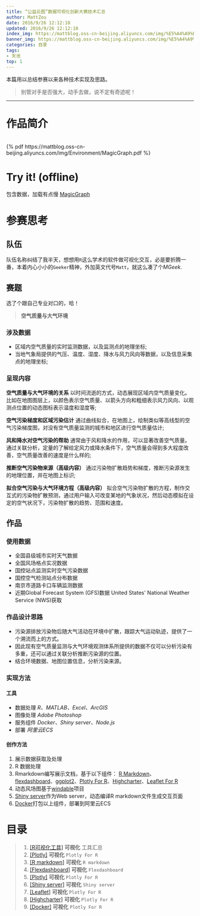 ```yaml
---
title: “公益云图”数据可视化创新大赛技术汇总
author: MattZou
date: 2016/9/26 12:12:10 
updated: 2016/9/26 12:12:10 
index_img: https://mattblog.oss-cn-beijing.aliyuncs.com/img/%E5%A4%A9%E6%B1%A0.JPG/bg
banner_img: https://mattblog.oss-cn-beijing.aliyuncs.com/img/%E5%A4%A9%E6%B1%A0.JPG/bg
categories: 目录
tags: 
- 天池
top: 1
---
```

本篇用以总结参赛以来各种技术实现及思路。

> 别管对手是否强大，动手去做，说不定有奇迹呢！

<!-- more -->

----------
# 作品简介

<br>
{% pdf https://mattblog.oss-cn-beijing.aliyuncs.com/img/Environment/MagicGraph.pdf %}
<br>

# Try it! (offline)
包含数据，加载有点慢
[MagicGraph](http://mattzou.com/MG/)

# 参赛思考
## 队伍
队伍名称纠结了我半天，想想用`R`这么学术的软件做可视化交互，必是要折腾一番，本着内心小小的`Geeker`精神，外加英文代号`Matt`，就这么凑了个*MGeek*.

## 赛题 
选了个跟自己专业对口的，哈！

>**空气质量与大气环境**

### 涉及数据
- 区域内空气质量的实时监测数据，以及监测点的地理坐标;
- 当地气象局提供的气压、温度、湿度、降水与风力风向等数据，以及信息采集点的地理坐标;

### 呈现内容
**空气质量与大气环境的关系**
    以时间流逝的方式，动态展现区域内空气质量变化。比如在地图图层上，以颜色表示空气质量、以箭头方向和粗细表示风力风向、以观测点位置的动态图标表示温度和湿度等;
    
**空气污染梯度和区域污染估计**
    通过曲线拟合，在地图上，绘制类似等高线型的空气污染梯度图，对没有空气质量监测的城市和地区进行空气质量估计;

**风和降水对空气污染的帮助**
    通常由于风和降水的作用，可以显著改善空气质量。通过关联分析，定量的了解给定风力或降水条件下，空气质量会得到多大程度改善，空气质量改善的速度是什么样的;

**推断空气污染物来源（高级内容）**
    通过污染物扩散趋势和梯度，推断污染源发生的地理位置，并在地图上标识;

**拟合空气污染与大气环境方程（高级内容）**
    拟合空气污染物扩散的方程，制作交互式的污染物扩散预测，通过用户输入可改变某地的气象状况，然后动态模拟在设定的空气状况下，污染物扩散的趋势、范围和速度。

## 作品
### 使用数据
- 全国县级城市实时天气数据
- 全国风场格点实况数据
- 国控站点监测实时空气污染数据
- 国控空气检测站点分布数据
- 南京市道路卡口车辆监测数据
- 近期Global Forecast System (GFS)数据 United States' National Weather Service (NWS)获取

### 作品设计思路
- 污染源排放污染物后随大气活动在环境中扩散，跟踪大气运动轨迹，提供了一个溯流而上的方式。
- 因此现有空气质量监测与大气环境观测体系所提供的数据不仅可以分析污染有多重，还可以通过关联分析推断污染源的位置。
- 结合环境数据、地图位置信息，分析污染来源。

### 实现方法
#### 工具
- 数据处理
    *R、MATLAB、Excel、ArcGIS*
- 图像处理
    *Adobe Photoshop*
- 服务组件
    *Docker、Shiny server、Node.js*
- 部署
	*阿里云ECS*

#### 创作方法
1. 展示数据获取及处理
1. R 数据处理
1. Rmarkdown编写展示文档，基于以下组件：
   [R Markdown](http://rmarkdown.rstudio.com/)、[flexdashboard](http://rmarkdown.rstudio.com/flexdashboard/)、[ggplot2](http://ggplot2.org/)、[Plotly For R](https://plot.ly/r/)、[Highcharter](http://jkunst.com/highcharter/)、[Leaflet For R](http://rstudio.github.io/leaflet/)
1. 动态风场图基于[windable](https://github.com/dannycochran/windable)项目
1. [Shiny server](https://www.rstudio.com/products/shiny/shiny-server/)作为Web server，动态编译R markdown文件生成交互页面
1. [Docker](https://hub.docker.com/r/quantumobject/docker-shiny/)打包以上组件，部署到阿里云ECS


# 目录

> 1.  [[R可视化工具]][1] **可视化** 工具汇总
> 2.  [[Plotly]][2] **可视化** `Plotly For R` 
> 3.  [[R markdown]][2] **可视化** `R markdown` 
> 4.  [[Flexdashboard]][2] **可视化** `Flexdashboard` 
> 5.  [[Plotly]][2] **可视化** `Plotly For R` 
> 6.  [[Shiny server]][2] **可视化** `Shiny server` 
> 7.  [[Leaflet]][2] **可视化** `Plotly For R` 
> 8.  [[Highcharter]][2] **可视化** `Plotly For R` 
> 9.  [[Docker]][2] **可视化** `Plotly For R` 


[1]: http://mattzou.github.io/2016/02/28/ArcGIS_Fishnet_2016-02-28/#
[2]: http://mattzou.github.io/2016/03/03/ArcGIS_%E8%A6%81%E7%B4%A0%E6%98%A0%E5%B0%84_2016-03-03/# 